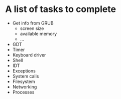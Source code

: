 # A list of tasks to complete

- Get info from GRUB
  - screen size
  - available memory
  - ...
- GDT
- Timer
- Keyboard driver
- Shell
- IDT
- Exceptions
- System calls
- Filesystem
- Networking
- Processes
